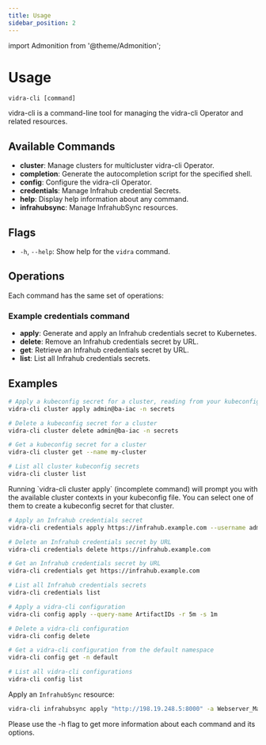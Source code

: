 ```yaml
---
title: Usage
sidebar_position: 2
---
```

import Admonition from '@theme/Admonition';

# Usage

`vidra-cli [command]`

vidra-cli is a command-line tool for managing the vidra-cli Operator and related resources.

## Available Commands

- **cluster**: Manage clusters for multicluster vidra-cli Operator.
- **completion**: Generate the autocompletion script for the specified shell.
- **config**: Configure the vidra-cli Operator.
- **credentials**: Manage Infrahub credential Secrets.
- **help**: Display help information about any command.
- **infrahubsync**: Manage InfrahubSync resources.

## Flags

- `-h`, `--help`: Show help for the `vidra` command.

## Operations

Each command has the same set of operations:

### Example credentials command

- **apply**: Generate and apply an Infrahub credentials secret to Kubernetes.
- **delete**: Remove an Infrahub credentials secret by URL.
- **get**: Retrieve an Infrahub credentials secret by URL.
- **list**: List all Infrahub credentials secrets.

## Examples

```sh
# Apply a kubeconfig secret for a cluster, reading from your kubeconfig file
vidra-cli cluster apply admin@ba-iac -n secrets

# Delete a kubeconfig secret for a cluster
vidra-cli cluster delete admin@ba-iac -n secrets

# Get a kubeconfig secret for a cluster
vidra-cli cluster get --name my-cluster

# List all cluster kubeconfig secrets
vidra-cli cluster list
```
<Admonition type="note" title="Note">
Running `vidra-cli cluster apply` (incomplete command) will prompt you with the available cluster contexts in your kubeconfig file. You can select one of them to create a kubeconfig secret for that cluster.
</Admonition>

```sh
# Apply an Infrahub credentials secret
vidra-cli credentials apply https://infrahub.example.com --username admin --password secret

# Delete an Infrahub credentials secret by URL
vidra-cli credentials delete https://infrahub.example.com

# Get an Infrahub credentials secret by URL
vidra-cli credentials get https://infrahub.example.com

# List all Infrahub credentials secrets
vidra-cli credentials list
```
```sh
# Apply a vidra-cli configuration
vidra-cli config apply --query-name ArtifactIDs -r 5m -s 1m

# Delete a vidra-cli configuration
vidra-cli config delete

# Get a vidra-cli configuration from the default namespace
vidra-cli config get -n default

# List all vidra-cli configurations 
vidra-cli config list 
```

Apply an `InfrahubSync` resource:
```sh
vidra-cli infrahubsync apply "http://198.19.248.5:8000" -a Webserver_Manifest -b main2 -d 2025-04-09T00:00:00Z -s https://kubernetes.default.svc -N default -e
```
<Admonition type="note" title="Note">
Please use the -h flag to get more information about each command and its options.
</Admonition>
